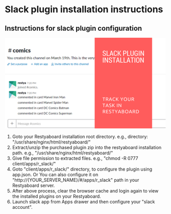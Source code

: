 # Slack plugin installation instructions

## Instructions for slack plugin configuration

[![How to configure slack plugin](slack_installation.png)](https://youtu.be/hXrxCIsvacU)

1.  Goto your Restyaboard installation root directory. e.g., directory: "/usr/share/nginx/html/restyaboard/"
2.  Extract/unzip the purchased plugin zip into the restyaboard installation path. e.g., "/usr/share/nginx/html/restyaboard/"
3.  Give file permission to extracted files. e.g., "chmod -R 0777 client/apps/r_slack/"
5.  Goto "client/apps/r_slack/" directory, to configure the plugin using app.json. Or You can also configure it on "http://{YOUR\_SERVER\_NAME}/#/apps/r_slack" path in your Restyaboard server.
6.  After above process, clear the browser cache and login again to view the installed plugins on your Restyaboard.
7.  Launch slack app from Apps drawer and then configure your "slack account".